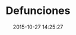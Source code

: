 ---
layout: lab-single.hbs
title: Defunciones
date: 2015-10-27 14:25:27
description: Quick sketch mapping violence (yearly homicides in Colombia) data with animation sprites.
image: https://farm6.staticflickr.com/5807/21889894503_f7ec3165fe_b.jpg
thumb: https://farm6.staticflickr.com/5807/21889894503_f7ec3165fe.jpg
tags:
  - dataset-monitor
  - map
  - sketch
---